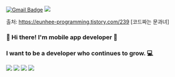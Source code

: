 

[![Gmail Badge](https://img.shields.io/badge/Gmail-D14836?style=flat&logo=Gmail&logoColor=white)](mailto:ghksrb1226@gmail.com)
<img src="https://img.shields.io/badge/blog-000000?style=flat&logo=&logo=Bloglovin&logoColor=09B3AF"/>

출처: https://eunhee-programming.tistory.com/239 [코드짜는 문과녀]
  
### 👋 Hi there! I'm mobile app developer  🚀
### I want to be a developer who continues to grow. 💻







<div align="left">
 
  <img src="https://img.shields.io/badge/iOS-000000?style=flat-square&logo=iOS&logoColor=white"/> 
<img src="https://img.shields.io/badge/Swift-F05138?style=flat-square&logo=Swift&logoColor=white"/>
<img src="https://img.shields.io/badge/html-E34F26?style=for-the-badge&logo=html5&logoColor=white">
<img src="https://img.shields.io/badge/github-181717?style=for-the-badge&logo=github&logoColor=white">


  
</div>


<!--
**hwankyuu/hwankyuu** is a ✨ _special_ ✨ repository because its `README.md` (this file) appears on your GitHub profile.


Here are some ideas to get you started:

- 🔭 I’m currently working on ...
- 🌱 I’m currently learning ...
- 👯 I’m looking to collaborate on ...
- 🤔 I’m looking for help with ...
- 💬 Ask me about ...
- 📫 How to reach me: ...
- 😄 Pronouns: ...
- ⚡ Fun fact: ...
-->
